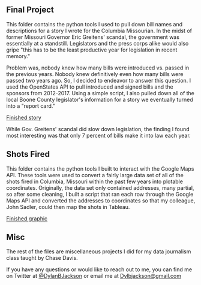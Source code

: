 ## Final Project 

This folder contains the python tools I used to pull down bill names and descriptions for a story I wrote for the Columbia Missourian. In the midst of former Missouri Governor Eric Greitens' scandal, the government was essentially at a standstill. Legislators and the press corps alike would also gripe "this has to be the least productive year for legislation in recent memory." 

Problem was, nobody knew how many bills were introduced vs. passed in the previous years. Nobody knew definitively even how many bills were passed two years ago. So, I decided to endeavor to answer this question. I used the OpenStates API to pull introduced and signed bills and the sponsors from 2012-2017. Using a simple script, I also pulled down all of the local Boone County legislator's information for a story we eventually turned into a "report card."

[Finished story](https://www.columbiamissourian.com/news/local/as-hundreds-of-new-bills-pour-in-constituents-shouldn-t/article_be243142-daf4-11e7-a71d-1b3ba9108081.html)

While Gov. Greitens' scandal did slow down legislation, the finding I found most interesting was that only 7 percent of bills make it into law each year. 

## Shots Fired

This folder contains the python tools I built to interact with the Google Maps API. These tools were used to convert a fairly large data set of all of the shots fired in Columbia, Missouri within the past few years into plotable coordinates. Originally, the data set only contained addresses, many partial, so after some cleaning, I built a script that ran each row through the Google Maps API and converted the addresses to coordinates so that my colleague, John Sadler, could then map the shots in Tableau. 

[Finished graphic](https://www.columbiamissourian.com/visuals/shots-fired-and-heard-in-columbia-since-jan/html_a6d128e8-e066-11e7-91cd-2fea0e3fee22.html)

## Misc

The rest of the files are miscellaneous projects I did for my data journalism class taught by Chase Davis. 

If you have any questions or would like to reach out to me, you can find me on Twitter at [@DylanBJackson](https://twitter.com/DylanBJackson) or email me at Dylbjackson@gmail.com
